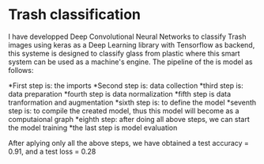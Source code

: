 # Trash classification

I have developped Deep Convolutional Neural Networks to classify Trash images using keras as a Deep Learning library with Tensorflow as backend, this systeme is designed to classify glass from plastic where this smart system can be used as a machine's engine.  The pipeline of the is model as follows:

*First step is: the imports
*Second step is: data collection
*third step is: data preparation
*fourth step is data normalization
*fifth step is data tranformation and augmentation
*sixth step is: to define the model
*seventh step is: to compile the created model, thus this model will become as a computaional graph
*eighth step: after doing all above steps, we can start the model training
*the last step is model evaluation

After aplying only all the above steps, we have obtained a test accuracy = 0.91, and a test loss = 0.28
